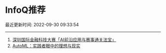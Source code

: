 # InfoQ推荐

最近更新时间: 2022-09-30 09:33:54

--- 
1. [深圳国际金融科技大赛「AI前沿应用与赛事通关法宝」](https://www.infoq.cn/article/RrCRTejeMWrOBkGv75G8) 
2. [AutoML：实践者眼中的理想与现实](https://www.infoq.cn/article/UuVWQbEdeXXm6hNkcNDN) 
